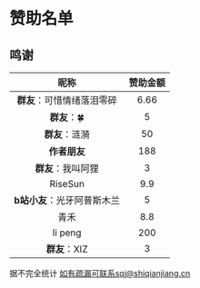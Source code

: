 # 赞助名单

## 鸣谢

|            昵称             | 赞助金额 |
| :-------------------------: | :------: |
| **群友**：可惜情绪落泪零碎  |   6.66   |
|        **群友**：🍀         |    5     |
|       **群友**：涟漪        |    50    |
|        **作者朋友**         |   188    |
|     **群友**：我叫阿狸      |    3     |
|           RiseSun           |   9.9    |
| **b站小友**：光牙阿普斯木兰 |    5     |
|            青禾             |   8.8    |
|          li peng           |   200    |
|          **群友**：XIZ      |   3    |

据不完全统计 如有疏漏可联系sqj@shiqianjiang.cn
